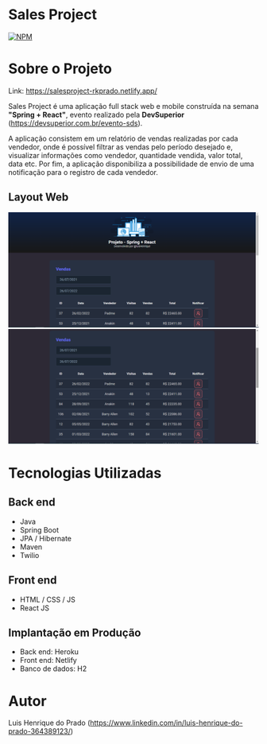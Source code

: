 # Sales Project
[![NPM](https://img.shields.io/npm/l/react)](https://github.com/lhp97/spring_react_project/blob/main/LICENSE)

# Sobre o Projeto
Link: https://salesproject-rkprado.netlify.app/

Sales Project é uma aplicação full stack web e mobile construída na semana **"Spring + React"**, evento realizado pela **DevSuperior** (https://devsuperior.com.br/evento-sds).

A aplicação consistem em um relatório de vendas realizadas por cada vendedor, onde é possível filtrar as vendas pelo período desejado e, visualizar informações como vendedor, quantidade vendida, valor total, data etc. Por fim, a aplicação disponibiliza a possibilidade de envio de uma notificação para o registro de cada vendedor.

## Layout Web
![Web_1](https://github.com/lhp97/assets/blob/master/sales-devsuperior-assets/sales_home.png) ![Web_1](https://github.com/lhp97/assets/blob/master/sales-devsuperior-assets/sales_list.png)
 
# Tecnologias Utilizadas
## Back end
- Java
- Spring Boot
- JPA / Hibernate
- Maven
- Twilio

## Front end
- HTML / CSS / JS
- React JS

## Implantação em Produção
- Back end: Heroku
- Front end: Netlify
- Banco de dados: H2

# Autor
Luis Henrique do Prado
(https://www.linkedin.com/in/luis-henrique-do-prado-364389123/)



